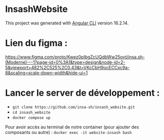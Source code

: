 # InsashWebsite

This project was generated with [Angular CLI](https://github.com/angular/angular-cli) version 16.2.14.


# Lien du figma :
https://www.figma.com/proto/Kwez0pIbgZcUQdbWw25ovt/insa.sh-(Moderne)---1?page-id=0%3A1&type=design&node-id=2-5&viewport=482%2C525%2C0.43&t=VKcCbH9ocECCxc9a-8&scaling=scale-down-width&hide-ui=1


# Lancer le server de développement :
- `git clone https://github.com/insa-sh/insash_website.git`
- `cd insash_website`
- `docker compose up`

Pour avoir accès au terminal de notre container (pour ajouter des composants ou autre) : `docker exec -it website-insash bash`
